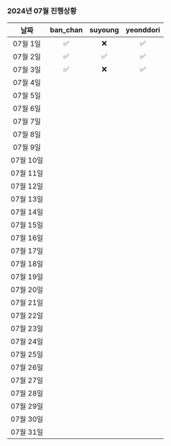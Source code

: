 ### 2024년 07월 진행상황
| 날짜 | ban_chan | suyoung | yeonddori |
|:---:|:---:|:---:|:---:|
| 07월 1일 | ✅ | ❌ | ✅ |
| 07월 2일 | ✅ | ✅ | ✅ |
| 07월 3일 | ✅ | ❌ | ✅ |
| 07월 4일 | | | |
| 07월 5일 | | | |
| 07월 6일 | | | |
| 07월 7일 | | | |
| 07월 8일 | | | |
| 07월 9일 | | | |
| 07월 10일 | | | |
| 07월 11일 | | | |
| 07월 12일 | | | |
| 07월 13일 | | | |
| 07월 14일 | | | |
| 07월 15일 | | | |
| 07월 16일 | | | |
| 07월 17일 | | | |
| 07월 18일 | | | |
| 07월 19일 | | | |
| 07월 20일 | | | |
| 07월 21일 | | | |
| 07월 22일 | | | |
| 07월 23일 | | | |
| 07월 24일 | | | |
| 07월 25일 | | | |
| 07월 26일 | | | |
| 07월 27일 | | | |
| 07월 28일 | | | |
| 07월 29일 | | | |
| 07월 30일 | | | |
| 07월 31일 | | | |
